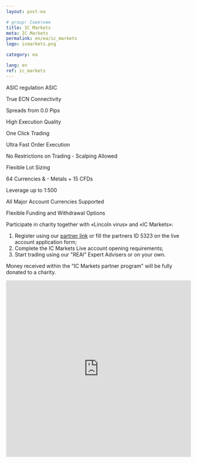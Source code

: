 ```yaml
---
layout: post-ea

# group: Cоветник
title: IC Markets
meta: IC Markets
permalink: en/ea/ic_markets
logo: icmarkets.png

category: ea

lang: en
ref: ic_markets
---
```


ASIC regulation  ASIC

True ECN Connectivity

Spreads from 0.0 Pips

High Execution Quality

One Click Trading

Ultra Fast Order Execution

No Restrictions on Trading - Scalping Allowed

Flexible Lot Sizing

64 Currencies & - Metals + 15 CFDs

Leverage up to 1:500

All Major Account Currencies Supported

Flexible Funding and Withdrawal Options

Participate in charity together with «Lincoln virus» and «IC Markets»:

  1. Register using our [partner link](https://www.icmarkets.com/?camp=5323 "IC Markets") or fill the partners ID 5323 on the live account application form;
  2. Complete the IC Markets Live account opening requirements;
  3. Start trading using our "REAl" Expert Advisers or on your own.

Money received within the "IC Markets partner program" will be fully donated to a charity.

<iframe frameborder="0" height="480" src="https://secure.icmarkets.com//Partner/Widget/PriceWidget/5323" width="100%"></iframe>



